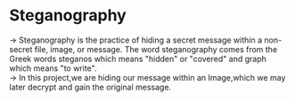 # Steganography
-> Steganography is the practice of hiding a secret message within a non-secret file, image, or message. The word steganography comes from the Greek words steganos which means "hidden" or "covered" and graph which means "to write". <br>
-> In this project,we are hiding our message within an Image,which we may later decrypt and gain the original message.
